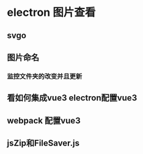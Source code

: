 # electron 图片查看

## svgo
## 图片命名
### 监控文件夹的改变并且更新

## 看如何集成vue3 electron配置vue3

## webpack 配置vue3

## jsZip和FileSaver.js